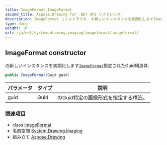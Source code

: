```yaml
---
title: ImageFormat.ImageFormat
second_title: Aspose.Drawing for .NET API リファレンス
description: ImageFormat コンストラクタ. の新しいインスタンスを初期化しますImageFormat指定されたGuid構造体.
type: docs
weight: 10
url: /ja/net/system.drawing.imaging/imageformat/imageformat/
---
```

## ImageFormat constructor

の新しいインスタンスを初期化します[`ImageFormat`](../)指定されたGuid構造体.

```csharp
public ImageFormat(Guid guid)
```

| パラメータ | タイプ | 説明 |
| --- | --- | --- |
| guid | Guid | のGuid特定の画像形式を指定する構造。 |

### 関連項目

* class [ImageFormat](../)
* 名前空間 [System.Drawing.Imaging](../../imageformat/)
* 組み立て [Aspose.Drawing](../../../)


